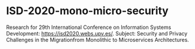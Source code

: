 # ISD-2020-mono-micro-security
Research for 29th International Conference on Information Systems Development: https://isd2020.webs.upv.es/.
Subject: Security and Privacy Challenges in the Migrationfrom Monolithic to Microservices Architectures.
